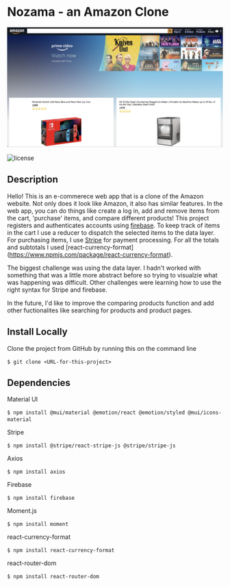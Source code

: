 # Nozama - an Amazon Clone

![project screenshot](https://github.com/HectorDNuno/amazon-clone/blob/main/public/project-screenshot.png?raw=true)

![license](https://img.shields.io/badge/license-MIT-orange)

## Description

Hello! This is an e-commerece web app that is a clone of the Amazon website. Not only does it look like Amazon, it also has similar features. In the web app, you can do things like create a log in, add and remove items from the cart, 'purchase' items, and compare different products! This project registers and authenticates accounts using [firebase](https://firebase.google.com/). To keep track of items in the cart I use a reducer to dispatch the selected items to the data layer. For purchasing items, I use [Stripe](https://stripe.com/) for payment processing. For all the totals and subtotals I used [react-currency-format] (https://www.npmjs.com/package/react-currency-format).

The biggest challenge was using the data layer. I hadn't worked with something that was a little more abstract before so trying to visualzie what was happening was difficult. Other challenges were learning how to use the right syntax for Stripe and firebase.

In the future, I'd like to improve the comparing products function and add other fuctionalites like searching for products and product pages.

## Install Locally

Clone the project from GitHub by running this on the command line

```
$ git clone <URL-for-this-project>
```

## Dependencies

Material UI

```
$ npm install @mui/material @emotion/react @emotion/styled @mui/icons-material
```

Stripe

```
$ npm install @stripe/react-stripe-js @stripe/stripe-js
```

Axios

```
$ npm install axios
```

Firebase

```
$ npm install firebase
```

Moment.js

```
$ npm install moment
```

react-currency-format

```
$ npm install react-currency-format
```

react-router-dom

```
$ npm install react-router-dom
```
